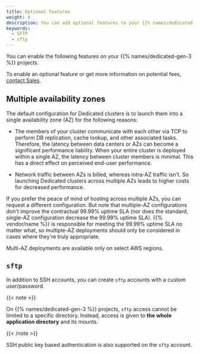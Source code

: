 ```yaml
---
title: Optional features
weight: 4
description: You can add optional features to your {{% names/dedicated-gen-3 %}} project.
keywords:
  - SFTP
  - sftp
---
```


You can enable the following features on your {{% names/dedicated-gen-3 %}} projects.

To enable an optional feature or get more information on potential fees,
[contact Sales](https://platform.sh/contact/).

## Multiple availability zones

The default configuration for Dedicated clusters is to launch them into a single availability zone (AZ)
for the following reasons:

- The members of your cluster communicate with each other via TCP to perform DB replication,
  cache lookup, and other associated tasks.
  Therefore, the latency between data centers or AZs can become a significant performance liability.
  When your entire cluster is deployed within a single AZ, the latency between cluster members is minimal.
  This has a direct effect on perceived end-user performance.

- Network traffic between AZs is billed, whereas intra-AZ traffic isn't.
  So launching Dedicated clusters across multiple AZs leads to higher costs for decreased performance.

If you prefer the peace of mind of hosting across multiple AZs,
you can request a different configuration.
But note that multiple-AZ configurations don't improve the contractual 99.99% uptime SLA
(nor does the standard, single-AZ configuration decrease the 99.99% uptime SLA).
{{% vendor/name %}} is responsible for meeting the 99.99% uptime SLA no matter what,
so multiple-AZ deployments should only be considered in cases where they're truly appropriate.

Multi-AZ deployments are available only on select AWS regions.

## `sftp`

In addition to SSH accounts, you can create `sftp` accounts with a custom user/password.

{{< note >}}

On {{% names/dedicated-gen-3 %}} projects, `sftp` access cannot be limited to a specific directory.
Instead, access is given to **the whole application directory** and its mounts.

{{< /note >}}

SSH public key based authentication is also supported on the `sftp` account.